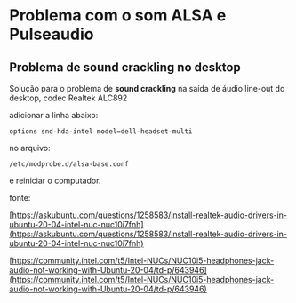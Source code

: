 # Problema com o som ALSA e Pulseaudio

## Problema de sound crackling no desktop 

Solução para o problema de **sound crackling** na saída de áudio line-out do desktop, codec Realtek ALC892

adicionar a linha abaixo:

```
options snd-hda-intel model=dell-headset-multi
```

no arquivo:

```
/etc/modprobe.d/alsa-base.conf
```
e reiniciar o computador.

fonte: 

[https://askubuntu.com/questions/1258583/install-realtek-audio-drivers-in-ubuntu-20-04-intel-nuc-nuc10i7fnh](https://askubuntu.com/questions/1258583/install-realtek-audio-drivers-in-ubuntu-20-04-intel-nuc-nuc10i7fnh)

[https://community.intel.com/t5/Intel-NUCs/NUC10i5-headphones-jack-audio-not-working-with-Ubuntu-20-04/td-p/643946](https://community.intel.com/t5/Intel-NUCs/NUC10i5-headphones-jack-audio-not-working-with-Ubuntu-20-04/td-p/643946)
